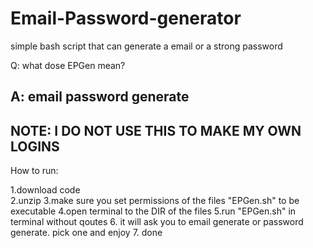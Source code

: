 # Email-Password-generator
simple bash script that can generate a email or a strong password

Q: what dose EPGen mean?

A: email password generate
---------------------------
NOTE: I DO NOT USE THIS TO MAKE MY OWN LOGINS
---------------------------
How to run:

1.download code <br />
2.unzip
3.make sure you set permissions of the files "EPGen.sh" to be executable
4.open terminal to the DIR of the files
5.run "EPGen.sh" in terminal without qoutes
6. it will ask you to email generate or password generate. pick one and enjoy 
7. done
